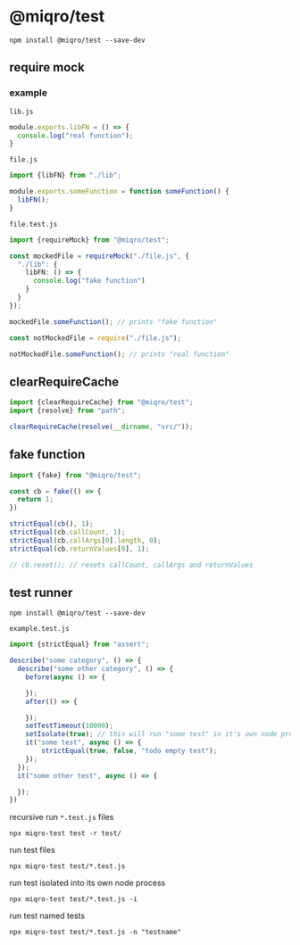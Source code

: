 # @miqro/test

```npm install @miqro/test --save-dev```

## require mock

### example

```lib.js```

```typescript
module.exports.libFN = () => {
  console.log("real function");
}
```

```file.js```

```typescript
import {libFN} from "./lib";

module.exports.someFunction = function someFunction() {
  libFN();
}
```

```file.test.js```

```typescript
import {requireMock} from "@miqro/test";

const mockedFile = requireMock("./file.js", {
  "./lib": {
    libFN: () => {
      console.log("fake function")
    }
  }
});

mockedFile.someFunction(); // prints "fake function"

const notMockedFile = require("./file.js");

notMockedFile.someFunction(); // prints "real function"
```

## clearRequireCache

```typescript
import {clearRequireCache} from "@miqro/test";
import {resolve} from "path";

clearRequireCache(resolve(__dirname, "src/"));
```

## fake function

```typescript
import {fake} from "@miqro/test";

const cb = fake(() => {
  return 1;
})

strictEqual(cb(), 1);
strictEqual(cb.callCount, 1);
strictEqual(cb.callArgs[0].length, 0);
strictEqual(cb.returnValues[0], 1);

// cb.reset(); // resets callCount, callArgs and returnValues
```

## test runner

```npm install @miqro/test --save-dev```

```example.test.js```

```typescript
import {strictEqual} from "assert";

describe("some category", () => {
  describe("some other category", () => {
    before(async () => {

    });
    after(() => {

    });
    setTestTimeout(10000);
    setIsolate(true); // this will run "some test" in it's own node process
    it("some test", async () => {
        strictEqual(true, false, "todo empty test");
    });
  });
  it("some other test", async () => {

  });
})
```

recursive run ```*.test.js``` files

```npx miqro-test test -r test/```

run test files

```npx miqro-test test/*.test.js```

run test isolated into its own node process

```npx miqro-test test/*.test.js -i```

run test named tests

```npx miqro-test test/*.test.js -n "testname"```
